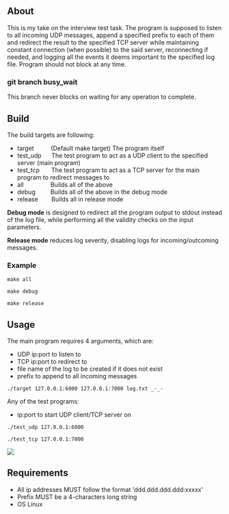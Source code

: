 ## About
This is my take on the interview test task.
The program is supposed to listen to all incoming UDP messages, append a specified prefix to each of them and redirect the result to the specified TCP server while maintaining constant connection (when possible) to the said server, reconnecting if needed, and logging all the events it deems important to the specified log file. Program should not block at any time.  

### git branch busy_wait
This branch never blocks on waiting for any operation to complete.

## Build
The build targets are following:
- target          (Default make target) The program itself
- test_udp      The test program to act as a UDP client to the specified server (main program)
- test_tcp       The test program to act as a TCP server for the main program to redirect messages to
- all                Builds all of the above  
- debug         Builds all of the above in the debug mode
- release        Builds all in release mode

**Debug mode** is designed to redirect all the program output to stdout instead of the log file, while performing all the validity checks on the input parameters.  

**Release mode** reduces log severity, disabling logs for incoming/outcoming messages.

### Example
``` shell
make all
```
``` shell
make debug
```
``` shell
make release
```
## Usage
The main program requires 4 arguments, which are:
- UDP ip:port to listen to
- TCP ip:port to redirect to
- file name of the log to be created if it does not exist
- prefix to append to all incoming messages
``` shell
./target 127.0.0.1:6000 127.0.0.1:7000 log.txt _-_-
```
Any of the test programs:
- ip:port to start UDP client/TCP server on
``` shell
./test_udp 127.0.0.1:6000
```
``` shell
./test_tcp 127.0.0.1:7000
```
![](https://github.com/Katczinski/test_task/blob/master/example.gif)

## Requirements
- All ip addresses MUST follow the format 'ddd.ddd.ddd.ddd:xxxxx'
- Prefix MUST be a 4-characters long string
- OS Linux
